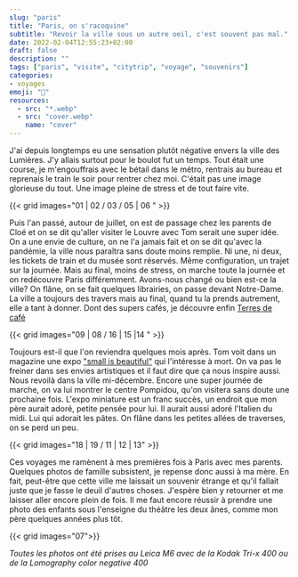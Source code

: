 ```yaml
---
slug: "paris"
title: "Paris, on s'racoquine"
subtitle: "Revoir la ville sous un autre oeil, c'est souvent pas mal."
date: 2022-02-04T12:55:23+02:00
draft: false
description: ""
tags: ["paris", "visite", "citytrip", "voyage", "souvenirs"]
categories:
- voyages
emoji: "🗼"
resources:
  - src: "*.webp"
  - src: "cover.webp"
    name: "cover"
---
```


J'ai depuis longtemps eu une sensation plutôt négative envers la ville des Lumières. J'y allais surtout pour le boulot fut un temps. Tout était une course, je m'engouffrais avec le bétail dans le métro, rentrais au bureau et reprenais le train le soir pour rentrer chez moi. C'était pas une image glorieuse du tout. Une image pleine de stress et de tout faire vite. 

{{< grid images="01 | 02 / 03 / 05 | 06 " >}}

Puis l'an passé, autour de juillet, on est de passage chez les parents de Cloé et on se dit qu'aller visiter le Louvre avec Tom serait une super idée. On a une envie de culture, on ne l'a jamais fait et on se dit qu'avec la pandémie, la ville nous paraîtra sans doute moins remplie. 
Ni une, ni deux, les tickets de train et du musée sont réservés. Même configuration, un trajet sur la journée. Mais au final, moins de stress, on marche toute la journée et on redécouvre Paris différemment. Avons-nous changé ou bien est-ce la ville? On flâne, on se fait quelques librairies, on passe devant Notre-Dame. La ville a toujours des travers mais au final, quand tu la prends autrement, elle a tant à donner. Dont des supers cafés, je découvre enfin [Terres de café](https://terresdecafe.com)

{{< grid images="09 | 08 / 16 | 15 |14  " >}}

Toujours est-il que l'on reviendra quelques mois après. Tom voit dans un magazine une expo ["small is beautiful"](https://smallisbeautifulart.com) qui l'intéresse à mort. On va pas le freiner dans ses envies artistiques et il faut dire que ça nous inspire aussi. Nous revoilà dans la ville mi-décembre. Encore une super journée de marche, on va lui montrer le centre Pompidou, qu'on visitera sans doute une prochaine fois. L'expo miniature est un franc succès, un endroit que mon père aurait adoré, petite pensée pour lui. Il aurait aussi adoré l'Italien du midi. Lui qui adorait les pâtes. On flâne dans les petites allées de traverses, on se perd un peu. 

{{< grid images="18 | 19 / 11 | 12 | 13" >}}

Ces voyages me ramènent à mes premières fois à Paris avec mes parents. Quelques photos de famille subsistent, je repense donc aussi à ma mère. En fait, peut-être que cette ville me laissait un souvenir étrange et qu'il fallait juste que je fasse le deuil d'autres choses. J'espère bien y retourner et me laisser aller encore plein de fois. Il me faut encore réussir à prendre une photo des enfants sous l'enseigne du théâtre les deux ânes, comme mon père quelques années plus tôt.

{{< grid images="07">}}

*Toutes les photos ont été prises au Leica M6 avec de la Kodak Tri-x 400 ou de la Lomography color negative 400*
